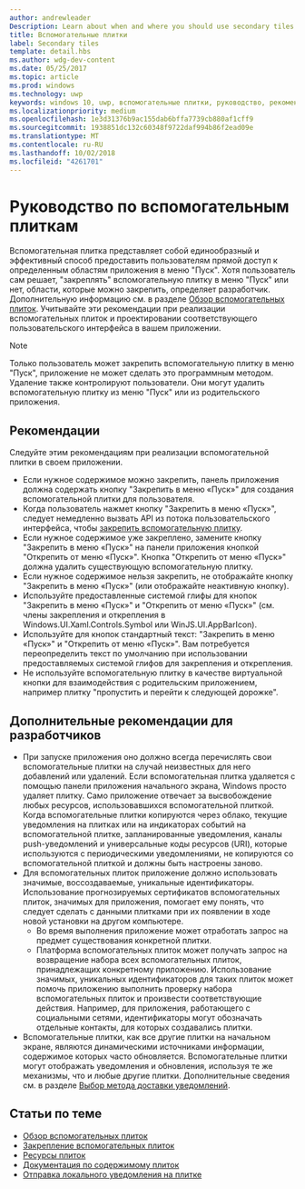 ```yaml
---
author: andrewleader
Description: Learn about when and where you should use secondary tiles in your UWP app.
title: Вспомогательные плитки
label: Secondary tiles
template: detail.hbs
ms.author: wdg-dev-content
ms.date: 05/25/2017
ms.topic: article
ms.prod: windows
ms.technology: uwp
keywords: windows 10, uwp, вспомогательные плитки, руководство, рекомендации, советы
ms.localizationpriority: medium
ms.openlocfilehash: 1e3d31376b9ac155dab6bffa7739cb880af1cff9
ms.sourcegitcommit: 1938851dc132c60348f9722daf994b86f2ead09e
ms.translationtype: MT
ms.contentlocale: ru-RU
ms.lasthandoff: 10/02/2018
ms.locfileid: "4261701"
---
```

# <a name="secondary-tile-guidance"></a>Руководство по вспомогательным плиткам


Вспомогательная плитка представляет собой единообразный и эффективный способ предоставить пользователям прямой доступ к определенным областям приложения в меню "Пуск". Хотя пользователь сам решает, "закреплять" вспомогательную плитку в меню "Пуск" или нет, области, которые можно закрепить, определяет разработчик. Дополнительную информацию см. в разделе [Обзор вспомогательных плиток](secondary-tiles.md). Учитывайте эти рекомендации при реализации вспомогательных плиток и проектировании соответствующего пользовательского интерфейса в вашем приложении.

> [!NOTE]
> Только пользователь может закрепить вспомогательную плитку в меню "Пуск", приложение не может сделать это программным методом. Удаление также контролируют пользователи. Они могут удалить вспомогательную плитку из меню "Пуск" или из родительского приложения.


## <a name="recommendations"></a>Рекомендации

Следуйте этим рекомендациям при реализации вспомогательной плитки в своем приложении.

* Если нужное содержимое можно закрепить, панель приложения должна содержать кнопку "Закрепить в меню «Пуск»" для создания вспомогательной плитки для пользователя.
* Когда пользователь нажмет кнопку "Закрепить в меню «Пуск»", следует немедленно вызвать API из потока пользовательского интерфейса, чтобы [закрепить вспомогательную плитку](secondary-tiles-pinning.md).
* Если нужное содержимое уже закреплено, замените кнопку "Закрепить в меню «Пуск»" на панели приложения кнопкой "Открепить от меню «Пуск»". Кнопка "Открепить от меню «Пуск»" должна удалить существующую вспомогательную плитку.
* Если нужное содержимое нельзя закрепить, не отображайте кнопку "Закрепить в меню «Пуск»" (или отображайте неактивную кнопку).
* Используйте предоставленные системой глифы для кнопок "Закрепить в меню «Пуск»" и "Открепить от меню «Пуск»" (см. члены закрепления и открепления в Windows.UI.Xaml.Controls.Symbol или WinJS.UI.AppBarIcon).
* Используйте для кнопок стандартный текст: "Закрепить в меню «Пуск»" и "Открепить от меню «Пуск»". Вам потребуется переопределить текст по умолчанию при использовании предоставляемых системой глифов для закрепления и открепления.
* Не используйте вспомогательную плитку в качестве виртуальной кнопки для взаимодействия с родительским приложением, например плитку "пропустить и перейти к следующей дорожке".


## <a name="additional-usage-guidance-for-devs"></a>Дополнительные рекомендации для разработчиков

* При запуске приложения оно должно всегда перечислять свои вспомогательные плитки на случай неизвестных для него добавлений или удалений. Если вспомогательная плитка удаляется с помощью панели приложения начального экрана, Windows просто удаляет плитку. Само приложение отвечает за высвобождение любых ресурсов, использовавшихся вспомогательной плиткой. Когда вспомогательные плитки копируются через облако, текущие уведомления на плитках или на индикаторах событий на вспомогательной плитке, запланированные уведомления, каналы push-уведомлений и универсальные коды ресурсов (URI), которые используются с периодическими уведомлениями, не копируются со вспомогательной плиткой и должны быть настроены заново.
* Для вспомогательных плиток приложение должно использовать значимые, воссоздаваемые, уникальные идентификаторы. Использование прогнозируемых сертификатов вспомогательных плиток, значимых для приложения, помогает ему понять, что следует сделать с данными плитками при их появлении в ходе новой установки на другом компьютере.
  * Во время выполнения приложение может отработать запрос на предмет существования конкретной плитки.
  * Платформа вспомогательных плиток может получать запрос на возвращение набора всех вспомогательных плиток, принадлежащих конкретному приложению. Использование значимых, уникальных идентификаторов для таких плиток может помочь приложению выполнить проверку набора вспомогательных плиток и произвести соответствующие действия. Например, для приложения, работающего с социальными сетями, идентификаторы могут обозначать отдельные контакты, для которых создавались плитки.
* Вспомогательные плитки, как все другие плитки на начальном экране, являются динамическими источниками информации, содержимое которых часто обновляется. Вспомогательные плитки могут отображать уведомления и обновления, используя те же механизмы, что и любые другие плитки. Дополнительные сведения см. в разделе [Выбор метода доставки уведомлений](choosing-a-notification-delivery-method.md).


## <a name="related"></a>Статьи по теме

* [Обзор вспомогательных плиток](secondary-tiles.md)
* [Закрепление вспомогательных плиток](secondary-tiles-pinning.md)
* [Ресурсы плиток](app-assets.md)
* [Документация по содержимому плиток](create-adaptive-tiles.md)
* [Отправка локального уведомления на плитке](sending-a-local-tile-notification.md)
